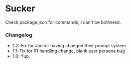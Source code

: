 # Sucker

Check package.json for commands, I can't be bothered.

### Changelog

- 1.2: Fix for Janitor having changed their prompt system
- 1.1: Fix for R1 handling change, blank user persona bug
- 1.0: Yup.
